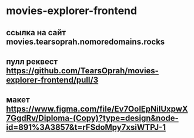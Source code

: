 # movies-explorer-frontend

## ссылка на сайт movies.tearsoprah.nomoredomains.rocks
## пулл реквест https://github.com/TearsOprah/movies-explorer-frontend/pull/3
## макет https://www.figma.com/file/Ev7OoIEpNiIUxpwX7GgdRv/Diploma-(Copy)?type=design&node-id=891%3A3857&t=rFSdoMpy7xsiWTPJ-1
